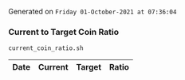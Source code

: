 Generated on `Friday 01-October-2021 at 07:36:04`

### Current to Target Coin Ratio
`current_coin_ratio.sh`

Date|Current|Target|Ratio
---|---|---|---
